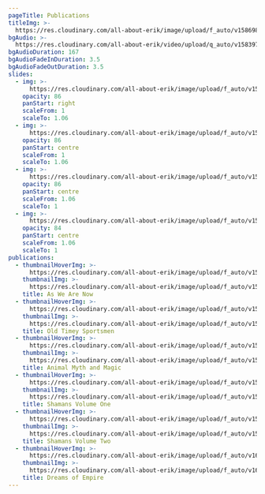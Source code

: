 ```yaml
---
pageTitle: Publications
titleImg: >-
  https://res.cloudinary.com/all-about-erik/image/upload/f_auto/v1586986051/Publications/publications-white-with-drop-shadow_tvveqi.png
bgAudio: >-
  https://res.cloudinary.com/all-about-erik/video/upload/q_auto/v1583973956/Publications/5-Pennies-Norman-Greenbaum_Publications_v0zqqz.mp3
bgAudioDuration: 167
bgAudioFadeInDuration: 3.5
bgAudioFadeOutDuration: 3.5
slides:
  - img: >-
      https://res.cloudinary.com/all-about-erik/image/upload/f_auto/v1586379438/Publications/slideshow-04_vhxgr0.png
    opacity: 86
    panStart: right
    scaleFrom: 1
    scaleTo: 1.06
  - img: >-
      https://res.cloudinary.com/all-about-erik/image/upload/f_auto/v1586379438/Publications/slideshow-01_q60alk.jpg
    opacity: 86
    panStart: centre
    scaleFrom: 1
    scaleTo: 1.06
  - img: >-
      https://res.cloudinary.com/all-about-erik/image/upload/f_auto/v1586379438/Publications/slideshow-02_uqt1he.jpg
    opacity: 86
    panStart: centre
    scaleFrom: 1.06
    scaleTo: 1
  - img: >-
      https://res.cloudinary.com/all-about-erik/image/upload/f_auto/v1586379438/Publications/slideshow-03_vh1cwc.jpg
    opacity: 84
    panStart: centre
    scaleFrom: 1.06
    scaleTo: 1
publications:
  - thumbnailHoverImg: >-
      https://res.cloudinary.com/all-about-erik/image/upload/f_auto/v1586824930/Publications/01-skeleton-rollover_r3h9li.jpg
    thumbnailImg: >-
      https://res.cloudinary.com/all-about-erik/image/upload/f_auto/v1586824930/Publications/01-skeleton_i8q3lo.jpg
    title: As We Are Now
  - thumbnailHoverImg: >-
      https://res.cloudinary.com/all-about-erik/image/upload/f_auto/v1586824930/Publications/02-old-timey-sportsman-rollover_jzrn89.jpg
    thumbnailImg: >-
      https://res.cloudinary.com/all-about-erik/image/upload/f_auto/v1586824930/Publications/02-old-timey-sportsman_vn71ey.jpg
    title: Old Timey Sportsmen
  - thumbnailHoverImg: >-
      https://res.cloudinary.com/all-about-erik/image/upload/f_auto/v1586824930/Publications/03-animal-myth-rollover_sf8evm.jpg
    thumbnailImg: >-
      https://res.cloudinary.com/all-about-erik/image/upload/f_auto/v1586824930/Publications/03-animal-myth_ufyoua.jpg
    title: Animal Myth and Magic
  - thumbnailHoverImg: >-
      https://res.cloudinary.com/all-about-erik/image/upload/f_auto/v1586824930/Publications/04-shamans_vol1-rollover_rz8zew.jpg
    thumbnailImg: >-
      https://res.cloudinary.com/all-about-erik/image/upload/f_auto/v1586824930/Publications/04-shamans_vol1_fuyv3c.jpg
    title: Shamans Volume One
  - thumbnailHoverImg: >-
      https://res.cloudinary.com/all-about-erik/image/upload/f_auto/v1586824930/Publications/05-shamans_vol2-rollover_ulhn4c.jpg
    thumbnailImg: >-
      https://res.cloudinary.com/all-about-erik/image/upload/f_auto/v1586824930/Publications/05-shamans_vol2_midyxh.jpg
    title: Shamans Volume Two
  - thumbnailHoverImg: >-
      https://res.cloudinary.com/all-about-erik/image/upload/f_auto/v1617918157/Publications/06-dreams-of-empire-rollover.jpg
    thumbnailImg: >-
      https://res.cloudinary.com/all-about-erik/image/upload/f_auto/v1617918157/Publications/06-dreams-of-empire.jpg
    title: Dreams of Empire
---
```


